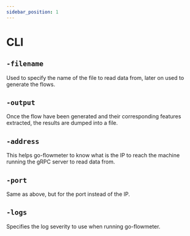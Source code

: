 ```yaml
---
sidebar_position: 1
---
```


# CLI

## `-filename`

Used to specify the name of the file to read data from, later on used to generate the flows.

## `-output`

Once the flow have been generated and their corresponding features extracted, the results are dumped into a file.

## `-address`

This helps go-flowmeter to know what is the IP to reach the machine running the gRPC server to read data from.

## `-port`

Same as above, but for the port instead of the IP.

## `-logs`

Specifies the log severity to use when running go-flowmeter.
